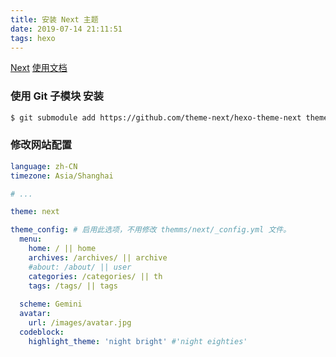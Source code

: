 ```yaml
---
title: 安装 Next 主题
date: 2019-07-14 21:11:51
tags: hexo
---
```


[Next](https://github.com/theme-next/hexo-theme-next) [使用文档](https://theme-next.iissnan.com/)

### 使用 Git 子模块 安装

``` bash
$ git submodule add https://github.com/theme-next/hexo-theme-next themes/next
```

### 修改网站配置

``` yaml
language: zh-CN
timezone: Asia/Shanghai

# ...

theme: next

theme_config: # 启用此选项，不用修改 themms/next/_config.yml 文件。
  menu: 
    home: / || home
    archives: /archives/ || archive
    #about: /about/ || user
    categories: /categories/ || th
    tags: /tags/ || tags
    
  scheme: Gemini
  avatar: 
    url: /images/avatar.jpg
  codeblock:
    highlight_theme: 'night bright' #'night eighties'

```